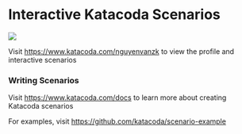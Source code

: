 # Interactive Katacoda Scenarios

[![](http://shields.katacoda.com/katacoda/nguyenvanzk/count.svg)](https://www.katacoda.com/nguyenvanzk "Get your profile on Katacoda.com")

Visit https://www.katacoda.com/nguyenvanzk to view the profile and interactive scenarios

### Writing Scenarios
Visit https://www.katacoda.com/docs to learn more about creating Katacoda scenarios

For examples, visit https://github.com/katacoda/scenario-example
